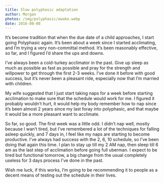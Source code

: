 ```yaml
---
title: Slow polyphasic adaptation
author: Morgan
photos: /img/polyphasic/awake.webp
date: 2016-08-08
---
```

It’s become tradition that when the due date of a child approaches, I start going Polyphasic again. It’s been about a week since I started acclimating, and I’m trying a very non-committal method. It’s been reasonably effective, so far, and I figured I’d share the ups and downs<!-- more -->.

I’ve always been a cold-turkey acclimator in the past. Give up sleep as much as possible as fast as possible and pray for the strength and willpower to get through the first 2-3 weeks. I’ve done it before with good success, but it’s never been a pleasant ride, especially now that I’m married with children.

My wife suggested that I just start taking naps for a week before starting acclimation to make sure that the schedule would work for me. I figured it probably wouldn’t hurt, it would help my body remember how to nap since it’s been almost 2 years since my last foray into polyphasic, and that maybe it would be a more pleasant want to acclimate.

So far, so good. The first week was a little odd. I didn’t nap well, mostly because I wan’t tired, but I’ve remembered a lot of the techniques for falling asleep quickly, and 7 days in, I feel like my naps are starting to become productive. I’ve always had success with the 2, 6, 10 schedule, so I’ve been doing that again this time. I plan to stay up till my 2 AM nap, then sleep till 6 am as the last step of acclimation before going full uberman. I expect to be tired but functional tomorrow, a big change from the usual completely useless for 3 days process I’ve done in the past.

Wish me luck, if this works, I’m going to be recommending it to people as a decent means of testing out the schedule in their lives.

